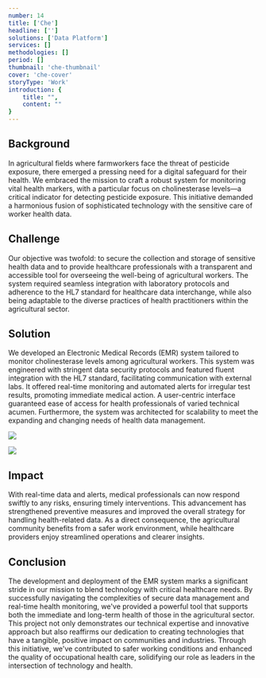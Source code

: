 ```yaml
---
number: 14
title: ['Che']
headline: ['']
solutions: ['Data Platform']
services: []
methodologies: []
period: []
thumbnail: 'che-thumbnail'
cover: 'che-cover'
storyType: 'Work'
introduction: {
    title: "",
    content: ""
}
---
```


## Background

In agricultural fields where farmworkers face the threat of pesticide exposure, there emerged a pressing need for a digital safeguard for their health. We embraced the mission to craft a robust system for monitoring vital health markers, with a particular focus on cholinesterase levels—a critical indicator for detecting pesticide exposure. This initiative demanded a harmonious fusion of sophisticated technology with the sensitive care of worker health data.

## Challenge

Our objective was twofold: to secure the collection and storage of sensitive health data and to provide healthcare professionals with a transparent and accessible tool for overseeing the well-being of agricultural workers. The system required seamless integration with laboratory protocols and adherence to the HL7 standard for healthcare data interchange, while also being adaptable to the diverse practices of health practitioners within the agricultural sector.

## Solution

We developed an Electronic Medical Records (EMR) system tailored to monitor cholinesterase levels among agricultural workers. This system was engineered with stringent data security protocols and featured fluent integration with the HL7 standard, facilitating communication with external labs. It offered real-time monitoring and automated alerts for irregular test results, promoting immediate medical action. A user-centric interface guaranteed ease of access for health professionals of varied technical acumen. Furthermore, the system was architected for scalability to meet the expanding and changing needs of health data management.

![](/work/che-figure-1.jpg)

![](/work/gnp-figure-2.jpg)

## Impact

With real-time data and alerts, medical professionals can now respond swiftly to any risks, ensuring timely interventions. This advancement has strengthened preventive measures and improved the overall strategy for handling health-related data. As a direct consequence, the agricultural community benefits from a safer work environment, while healthcare providers enjoy streamlined operations and clearer insights. 

## Conclusion

The development and deployment of the EMR system marks a significant stride in our mission to blend technology with critical healthcare needs. By successfully navigating the complexities of secure data management and real-time health monitoring, we've provided a powerful tool that supports both the immediate and long-term health of those in the agricultural sector. This project not only demonstrates our technical expertise and innovative approach but also reaffirms our dedication to creating technologies that have a tangible, positive impact on communities and industries. Through this initiative, we've contributed to safer working conditions and enhanced the quality of occupational health care, solidifying our role as leaders in the intersection of technology and health.